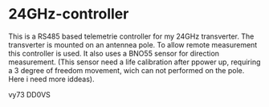# 24GHz-controller
This is a RS485 based telemetrie controller for my 24GHz transverter.
The transverter is mounted on an antennea pole. To allow remote measurement this controller is used.
It also uses a BNO55 sensor for direction measurement. (This sensor need a life calibration after ppower up, requiring a 3 degree of freedom movement, wich can not performed on the pole. Here i need more iddeas).

vy73
DD0VS 
